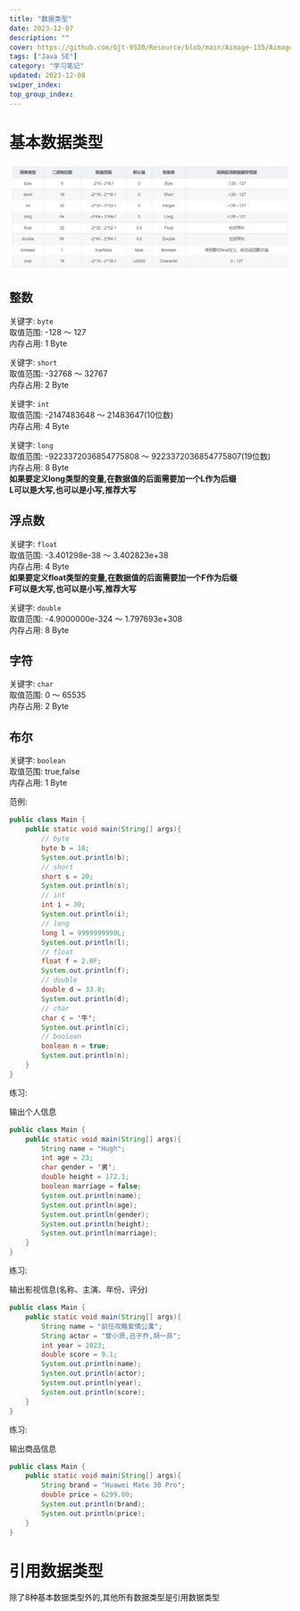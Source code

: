 ```yaml
---
title: "数据类型"
date: 2023-12-07
description: ""
cover: https://github.com/Gjt-9520/Resource/blob/main/Aimage-135/Aimage46.jpg?raw=true
tags: ["Java SE"]
category: "学习笔记"
updated: 2023-12-08
swiper_index:
top_group_index:
---
```


# 基本数据类型

![基本数据类型](../images/基本数据类型.png)

## 整数

关键字: `byte`   
取值范围: -128 ～ 127   
内存占用: 1 Byte  
    
关键字: `short`    
取值范围: -32768 ～ 32767      
内存占用: 2 Byte    
    
关键字: `int`            
取值范围: -2147483648 ～ 21483647(10位数)   
内存占用: 4 Byte  
    
关键字: `long`   
取值范围: -9223372036854775808 ～ 9223372036854775807(19位数)   
内存占用: 8 Byte  
**如果要定义long类型的变量,在数据值的后面需要加一个L作为后缀**  
**L可以是大写,也可以是小写,推荐大写**   
    
## 浮点数

关键字: `float`   
取值范围: -3.401298e-38 ～ 3.402823e+38   
内存占用: 4 Byte  
**如果要定义float类型的变量,在数据值的后面需要加一个F作为后缀**  
**F可以是大写,也可以是小写,推荐大写**  

关键字: `double`   
取值范围: -4.9000000e-324 ～ 1.797693e+308   
内存占用: 8 Byte      
    
## 字符

关键字: `char`   
取值范围: 0 ～ 65535   
内存占用: 2 Byte  
  
## 布尔

关键字: `boolean`   
取值范围: true,false   
内存占用: 1 Byte  

范例: 

```java
public class Main {
    public static void main(String[] args){
        // byte
        byte b = 10;
        System.out.println(b);
        // short
        short s = 20;
        System.out.println(s);
        // int
        int i = 30;
        System.out.println(i);
        // long
        long l = 9999999999L;
        System.out.println(l);
        // float
        float f = 2.0F;
        System.out.println(f);
        // double
        double d = 33.0;
        System.out.println(d);
        // char
        char c = '牛';
        System.out.println(c);
        // boolean
        boolean n = true;
        System.out.println(n);
    }
}
```

练习: 

输出个人信息

```java
public class Main {
    public static void main(String[] args){
        String name = "Hugh";
        int age = 23;
        char gender = '男';
        double height = 172.1;
        boolean marriage = false;
        System.out.println(name);
        System.out.println(age);
        System.out.println(gender);
        System.out.println(height);
        System.out.println(marriage);
    }
}
```

练习: 

输出影视信息(名称、主演、年份、评分)

```java
public class Main {
    public static void main(String[] args){
        String name = "前任攻略爱情公寓";
        String actor = "曾小贤,吕子乔,胡一菲";
        int year = 2023;
        double score = 9.1;
        System.out.println(name);
        System.out.println(actor);
        System.out.println(year);
        System.out.println(score);
    }
}
```

练习: 

输出商品信息

```java
public class Main {
    public static void main(String[] args){
        String brand = "Huawei Mate 30 Pro";
        double price = 6299.00;
        System.out.println(brand);
        System.out.println(price);
    }
}
```

# 引用数据类型

除了8种基本数据类型外的,其他所有数据类型是引用数据类型